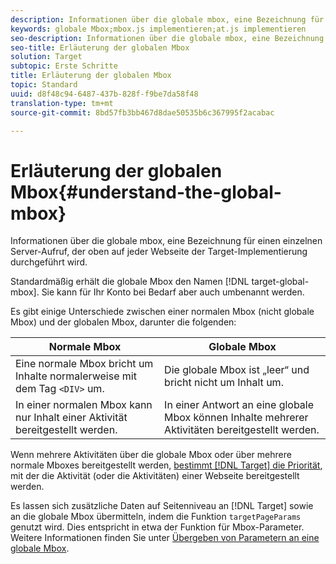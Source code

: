 ```yaml
---
description: Informationen über die globale mbox, eine Bezeichnung für einen einzelnen Server-Aufruf, der oben auf jeder Webseite der Target-Implementierung durchgeführt wird.
keywords: globale Mbox;mbox.js implementieren;at.js implementieren
seo-description: Informationen über die globale mbox, eine Bezeichnung für einen einzelnen Server-Aufruf, der oben auf jeder Webseite der Target-Implementierung durchgeführt wird.
seo-title: Erläuterung der globalen Mbox
solution: Target
subtopic: Erste Schritte
title: Erläuterung der globalen Mbox
topic: Standard
uuid: d8f48c94-6487-437b-828f-f9be7da58f48
translation-type: tm+mt
source-git-commit: 8bd57fb3bb467d8dae50535b6c367995f2acabac

---
```



# Erläuterung der globalen Mbox{#understand-the-global-mbox}

Informationen über die globale mbox, eine Bezeichnung für einen einzelnen Server-Aufruf, der oben auf jeder Webseite der Target-Implementierung durchgeführt wird.

Standardmäßig erhält die globale Mbox den Namen [!DNL target-global-mbox]. Sie kann für Ihr Konto bei Bedarf aber auch umbenannt werden.

Es gibt einige Unterschiede zwischen einer normalen Mbox (nicht globale Mbox) und der globalen Mbox, darunter die folgenden:

| Normale Mbox | Globale Mbox |
|--- |--- |
| Eine normale Mbox bricht um Inhalte normalerweise mit dem Tag `<DIV>` um. | Die globale Mbox ist „leer“ und bricht nicht um Inhalt um. |
| In einer normalen Mbox kann nur Inhalt einer Aktivität bereitgestellt werden. | In einer Antwort an eine globale Mbox können Inhalte mehrerer Aktivitäten bereitgestellt werden. |

Wenn mehrere Aktivitäten über die globale Mbox oder über mehrere normale Mboxes bereitgestellt werden, [bestimmt [!DNL Target] die Priorität](../../../../c-activities/priority.md#concept_1780C11FEA57440499F0047DD6900E0F), mit der die Aktivität (oder die Aktivitäten) einer Webseite bereitgestellt werden.

Es lassen sich zusätzliche Daten auf Seitenniveau an [!DNL Target] sowie an die globale Mbox übermitteln, indem die Funktion `targetPageParams` genutzt wird. Dies entspricht in etwa der Funktion für Mbox-Parameter. Weitere Informationen finden Sie unter [Übergeben von Parametern an eine globale Mbox](../../../../c-implementing-target/c-implementing-target-for-client-side-web/t-mbox-download/c-understanding-global-mbox/pass-parameters-to-global-mbox.md#concept_33362A04146C4E3C8E7089B65F38B5E5).
